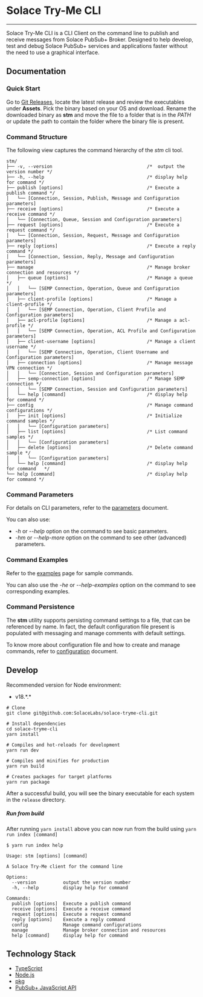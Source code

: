 # Solace Try-Me CLI

---

Solace Try-Me CLI is a CLI Client on the command line to publish and receive messages from Solace PubSub+ Broker. Designed to help develop, test and debug Solace PubSub+ services and applications faster without the need to use a graphical interface.

## Documentation

### Quick Start

Go to [Git Releases](https://github.com/SolaceLabs/solace-tryme-cli/releases), locate the latest release and review the executables under **Assets**. Pick the binary based on your OS and download. Rename the downloaded binary as **stm** and move the file to a folder that is in the *PATH* or update the path to contain the folder where the binary file is present.


### Command Structure

The following view captures the command hierarchy of the *stm* cli tool.

```
stm/
├── -v, --version                                   /*  output the version number */
├── -h, --help                                      /* display help for command */
├── publish [options]                               /* Execute a publish command */
│   └── [Connection, Session, Publish, Message and Configuration parameters]
├── receive [options]                               /* Execute a receive command */
│   └── [Connection, Queue, Session and Configuration parameters]
├── request [options]                               /* Execute a request command */
│   └── [Connection, Session, Request, Message and Configuration parameters]
├── reply [options]                                 /* Execute a reply command */
│   └── [Connection, Session, Reply, Message and Configuration parameters]
├── manage                                          /* Manage broker connection and resources */
│   ├── queue [options]                             /* Manage a queue */
│   │   └── [SEMP Connection, Operation, Queue and Configuration parameters]
│   ├── client-profile [options]                    /* Manage a client-profile */
│   │   └── [SEMP Connection, Operation, Client Profile and Configuration parameters]
│   ├── acl-profile [options]                       /* Manage a acl-profile */
│   │   └── [SEMP Connection, Operation, ACL Profile and Configuration parameters]
│   ├── client-username [options]                   /* Manage a client username */
│   │   └── [SEMP Connection, Operation, Client Username and Configuration parameters]
│   ├── connection [options]                        /* Manage message VPN connection */
│   │   └── [Connection, Session and Configuration parameters]
│   ├── semp-connection [options]                   /* Manage SEMP connection */
│   │   └── [SEMP Connection, Session and Configuration parameters]
│   └── help [command]                              /* display help for command */
├── config                                          /* Manage command configurations */
│   ├── init [options]                              /* Initialize command samples */
│   │   └── [Configuration parameters]
│   ├── list [options]                              /* List command samples */
│   │   └── [Configuration parameters]
│   ├── delete [options]                            /* Delete command sample */
│   │   └── [Configuration parameters]
│   └── help [command]                              /* display help for command   */
└── help [command]                                  /* display help for command */

```



### Command Parameters

For details on CLI parameters, refer to the [parameters](PARAMETERS.md) document.

You can also use:
- _-h_ or _--help_ option on the command to see basic parameters.
- _-hm_ or _--help-more_ option on the command to see other (advanced) parameters.


### Command Examples

Refer to the [examples](EXAMPLES.md) page for sample commands. 

You can also use the _-he_ or _--help-examples_ option on the command to see corresponding examples.

### Command Persistence

The __stm__ utility supports persisting command settings to a file, that can be referenced by name. In fact, the default configuration file present is populated with messaging and manage comments with default settings.

To know more about configuration file and how to create and manage commands, refer to [configuration](CONFIGURATION.md) document.

## Develop

Recommended version for Node environment:

- v18.\*.\*

``` shell
# Clone
git clone git@github.com:SolaceLabs/solace-tryme-cli.git

# Install dependencies
cd solace-tryme-cli
yarn install

# Compiles and hot-reloads for development
yarn run dev

# Compiles and minifies for production
yarn run build

# Creates packages for target platforms
yarn run package
```

After a successful build, you will see the binary executable for each system in the `release` directory.

##### Run from build
After running `yarn install` above you can now run from the build using `yarn run index [command]`

```
$ yarn run index help

Usage: stm [options] [command]

A Solace Try-Me client for the command line

Options:
  --version          output the version number
  -h, --help         display help for command

Commands:
  publish [options]  Execute a publish command
  receive [options]  Execute a receive command
  request [options]  Execute a request command
  reply [options]    Execute a reply command
  config             Manage command configurations
  manage             Manage broker connection and resources
  help [command]     display help for command
```

## Technology Stack

- [TypeScript](https://www.typescriptlang.org/)
- [Node.js](https://nodejs.org/en/)
- [pkg](https://github.com/vercel/pkg)
- [PubSub+ JavaScript API](https://docs.solace.com/API-Developer-Online-Ref-Documentation/nodejs/index.html)

